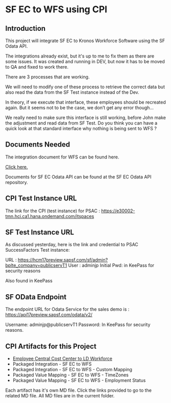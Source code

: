# SF EC to WFS using CPI

## Introduction

This project will integrate SF EC to Kronos Workforce Software using the SF Odata API.

The integrations already exist, but it's up to me to fix them as there are some issues.  It was created and running in DEV, but now it has to be moved to QA and fixed to work there.

There are  3 processes that are working.

We will need to modify one of these process to retrieve the correct data but also read the data from the SF Test instance instead of the Dev.

In theory, if we execute that interface, these employees should be recreated again. But it seems not to be the case, we don’t get any error though…

We really need to make sure this interface is still working, before John make the adjustment and read data from SF Test.
Do you think you can have a quick look at that standard interface why nothing is being sent to WFS ?

## Documents Needed

The integration document for WFS can be found here.

[Click here.]( https://help.sap.com/viewer/ddb483eed9484283abff15820729a3cd/1908/en-US )

Documents for SF EC Odata API can be found at the SF EC Odata API repository.

## CPI Test Instance URL

The link for the CPI (test instance) for PSAC : https://e30002-tmn.hci.ca1.hana.ondemand.com/itspaces

## SF Test Instance URL

As discussed yesterday, here is the link and credential to PSAC SuccessFactors Test instance:

URL : https://hcm17preview.sapsf.com/sf/admin?bplte_company=publicservT1
User : adminjp
Initial Pwd: in KeePass for security reasons

Also found in KeePass

## SF OData Endpoint

The endpoint URL for Odata Service for the sales demo is : 
https://api17preview.sapsf.com/odata/v2/    

Username: adminjp@publicservT1
Password: In KeePass for security reasons.

## CPI Artifacts for this Project

* [Employee Central Cost Center to LD Workforce](./employee_central_cost_center_to_ld_workforce.md)
* Packaged Integration - SF EC to WFS
* Packaged Integration - SF EC to WFS - Custom Mapping
* Packaged Value Mapping - SF EC to WFS - TimeZones
* Packaged Value Mapping - SF EC to WFS - Employment Status

Each artifact has it's own MD file.  Click the links provided to go to the related MD file.  All MD files are in the current folder.
